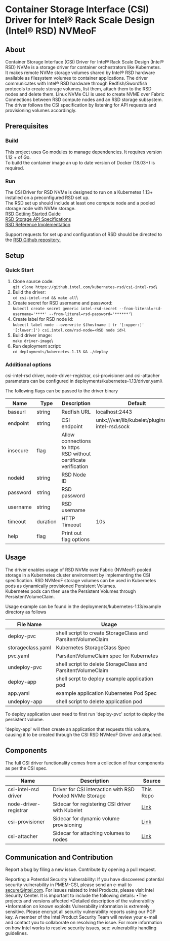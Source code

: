 # Container Storage Interface (CSI) Driver for Intel® Rack Scale Design (Intel® RSD) NVMeoF

## About

Container Storage Interface (CSI) Driver for Intel® Rack Scale Design (Intel® RSD) NVMe is a storage driver for container orchestrators like Kubernetes. It makes remote NVMe storage volumes shared by Intel® RSD hardware available as filesystem volumes to container applications.
The driver communicates with Intel® RSD hardware through Redfish/Swordfish protocols to create storage volumes, list them, attach them to the RSD nodes and delete them. Linux NVMe CLI is used to create NVME over Fabric Connections between RSD compute nodes and an RSD storage subsystem.
The  driver follows the CSI specification by listening for API requests and provisioning volumes accordingly.

## Prerequisites

### Build

This project uses Go modules to manage dependencies. It requires version 1.12 + of Go.\
To build the container image an up to date version of Docker (18.03+) is required.

### Run

The CSI Driver for RSD NVMe is designed to run on a Kubernetes 1.13+ installed on a preconfigured RSD set up.\
The RSD set up should include at least one compute node and a pooled storage node with NVMe storage.\
[RSD Getting Started Guide](https://www.intel.com/content/www/us/en/architecture-and-technology/rack-scale-design/software-getting-started-guide-v2-4.html)\
[RSD Storage API Specifications](https://www.intel.com/content/www/us/en/architecture-and-technology/rack-scale-design/storage-services-api-spec-v2-4.html)\
[RSD Reference Implementation](https://www.intel.com/content/www/us/en/architecture-and-technology/rack-scale-design/architecture-spec-v2-4.html)

Support requests for set up and configuration of RSD should be directed to the [RSD Github repository.](https://github.com/intel/intelRSD)

## Setup

### Quick Start

1) Clone source code:\
```git clone https://github.intel.com/kubernetes-rsd/csi-intel-rsd```\
2) Build the driver:\
```cd csi-intel-rsd && make all```\
3) Create secret for RSD username and password:\
```kubectl create secret generic intel-rsd-secret --from-literal=rsd-username='****' --from-literal=rsd-password='******'```\
4) Create label for RSD node id:\
```kubectl label node --overwrite $(hostname | tr '[:upper:]' '[:lower:]') csi.intel.com/rsd-node=<RSD node id>```\
5) Build driver image:\
```make driver-image```\
6) Run deployment script:\
```cd deployments/kubernetes-1.13 && ./deploy```

### Additional options

csi-intel-rsd driver, node-driver-registrar, csi-provisioner and csi-attacher parameters can be configured in deployments/kubernetes-1.13/driver.yaml\

The following flags can be passed to the driver binary

| Name      |Type| Description   |Default|
|-----------|-----|-----------|--------------|
|baseurl |string |Redfish URL|localhost:2443|
|endpoint|string|CSI endpoint|unix:///var/lib/kubelet/plugins/csi-intel-rsd.sock|
|insecure| flag| Allow connections to https RSD without certificate verification|
|nodeid|string|RSD Node ID|
|password|string|RSD password||
|username|string|RSD username|
|timeout|duration|HTTP Timeout|10s
|help|flag|Print out flag options||

## Usage

The driver enables usage of RSD NVMe over Fabric (NVMeoF) pooled storage in a Kubernetes cluster environment by implementing the CSI specification. RSD NVMeoF storage volumes can be used in Kubernetes pods as dynamically provisioned Persistent Volumes.\
Kubernetes pods can then use the Persistent Volumes through PersistentVolumeClaim.

Usage example can be found in the deployments/kubernetes-1.13/example directory as follows

|File Name |Usage |
|------------|----------------|
|deploy-pvc   |shell script to create StorageClass and ParsitentVolumeClaim|
|storageclass.yaml | Kubernetes StorageClass Spec|
|pvc.yaml | ParsitentVolumeClaim spec for Kubernetes |
|undeploy-pvc | shell script to delete StorageClass and ParsitentVolumeClaim|
|deploy-app | shell scrpt to deploy example application pod|
|app.yaml | example application Kubernetes Pod Spec|
|undeploy-app | shell script to delete application pod|

To deploy application user need to first run 'deploy-pvc' script to deploy the persistent volume.

'deploy-app' will then create an application that requests this volume, causing it to be created through the CSI RSD NVMeoF Driver and attached.

## Components

The full CSI driver functionality comes from a collection of four components as per the CSI spec.

|Name|Description|Source|
|---------------------|------|-----------|
|csi-intel-rsd driver| Driver for CSI interaction with RSD Pooled NVMe Storage|This Repo|
|node-driver-registrar|Sidecar for registering CSI driver with Kubelet|[Link](https://github.com/kubernetes-csi/node-driver-registrar)|
|csi-provisioner|Sidecar for dynamic volume provisioning| [Link](https://github.com/kubernetes-csi/external-provisioner)|
|csi-attacher| Sidecar for attaching volumes to nodes| [Link](https://github.com/kubernetes-csi/external-attacher)|

## Communication and Contribution

Report a bug by filing a new issue.
Contribute by opening a pull request.

Reporting a Potential Security Vulnerability: If you have discovered potential security vulnerability in PMEM-CSI, please send an e-mail to secure@intel.com. For issues related to Intel Products, please visit Intel Security Center.
It is important to include the following details:
•The projects and versions affected
•Detailed description of the vulnerability
•Information on known exploits
Vulnerability information is extremely sensitive. Please encrypt all security vulnerability reports using our PGP key.
A member of the Intel Product Security Team will review your e-mail and contact you to collaborate on resolving the issue. For more information on how Intel works to resolve security issues, see: vulnerability handling guidelines.
